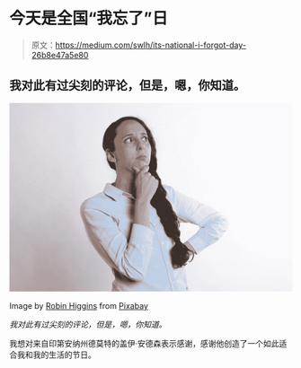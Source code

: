 # 今天是全国“我忘了”日

> 原文：<https://medium.com/swlh/its-national-i-forgot-day-26b8e47a5e80>

## 我对此有过尖刻的评论，但是，嗯，你知道。

![](img/dac7c0c069e5711944b0b0be646d9bf1.png)

Image by [Robin Higgins](https://pixabay.com/users/RobinHiggins-1321953/?utm_source=link-attribution&utm_medium=referral&utm_campaign=image&utm_content=2681494) from [Pixabay](https://pixabay.com/?utm_source=link-attribution&utm_medium=referral&utm_campaign=image&utm_content=2681494)

*我对此有过尖刻的评论，但是，嗯，你知道。*

我想对来自印第安纳州德莫特的盖伊·安德森表示感谢，感谢他创造了一个如此适合我和我的生活的节日。